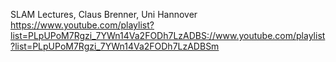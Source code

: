 SLAM Lectures, Claus Brenner, Uni Hannover
https://www.youtube.com/playlist?list=PLpUPoM7Rgzi_7YWn14Va2FODh7LzADBS://www.youtube.com/playlist?list=PLpUPoM7Rgzi_7YWn14Va2FODh7LzADBSm
